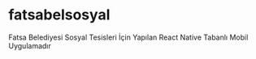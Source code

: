 # fatsabelsosyal
Fatsa Belediyesi Sosyal Tesisleri İçin Yapılan React Native Tabanlı Mobil Uygulamadır 
